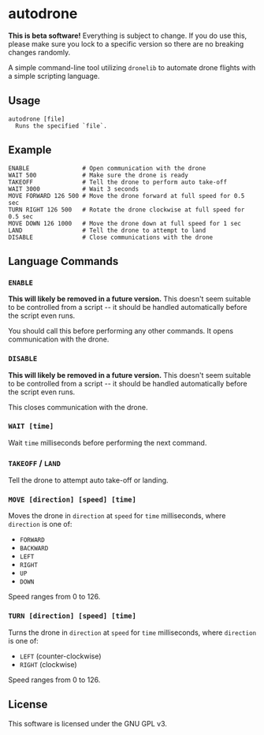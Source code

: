 # autodrone

**This is beta software!** Everything is subject to change. If you do use this, please make sure you lock to a specific version so there are no breaking changes randomly.

A simple command-line tool utilizing `dronelib` to automate drone flights with a simple scripting language.

## Usage

```
autodrone [file]
  Runs the specified `file`.
```

## Example

```
ENABLE               # Open communication with the drone
WAIT 500             # Make sure the drone is ready
TAKEOFF              # Tell the drone to perform auto take-off
WAIT 3000            # Wait 3 seconds
MOVE FORWARD 126 500 # Move the drone forward at full speed for 0.5 sec
TURN RIGHT 126 500   # Rotate the drone clockwise at full speed for 0.5 sec
MOVE DOWN 126 1000   # Move the drone down at full speed for 1 sec
LAND                 # Tell the drone to attempt to land
DISABLE              # Close communications with the drone
```

## Language Commands

### `ENABLE`

**This will likely be removed in a future version.** This doesn't seem suitable to be controlled from a script -- it should be handled automatically before the script even runs.

You should call this before performing any other commands. It opens communication with the drone.

### `DISABLE`

**This will likely be removed in a future version.** This doesn't seem suitable to be controlled from a script -- it should be handled automatically before the script even runs.

This closes communication with the drone.

### `WAIT [time]`

Wait `time` milliseconds before performing the next command.

### `TAKEOFF` / `LAND`

Tell the drone to attempt auto take-off or landing.

### `MOVE [direction] [speed] [time]`

Moves the drone in `direction` at `speed` for `time` milliseconds, where `direction` is one of:

- `FORWARD`
- `BACKWARD`
- `LEFT`
- `RIGHT`
- `UP`
- `DOWN`

Speed ranges from 0 to 126.

### `TURN [direction] [speed] [time]`

Turns the drone in `direction` at `speed` for `time` milliseconds, where `direction` is one of:

- `LEFT` (counter-clockwise)
- `RIGHT` (clockwise)

Speed ranges from 0 to 126.

## License

This software is licensed under the GNU GPL v3.
